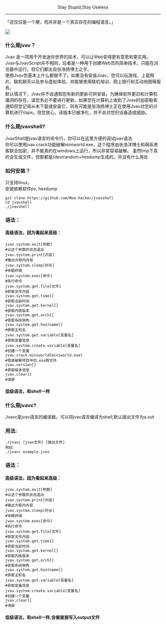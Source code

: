 <p align="center">Stay Stupid,Stay Useless</p>

------------

「这仅仅是一个梗，而并非是一个真实存在的编程语言。」

![](https://github.com/Moe-hacker/jvavshell/raw/main/jvav.png)
### 什么是jvav？
Jvav 是一项用于开发迷你世界的技术，可以让Web变得更有意思和更实用。 Jvav与JvavScript并不相同，后者是一种用于创建Web页的简单技术，只能在浏览器中运行。但它们都出自张浩扬博士之手。   
使用Jvav您基本上什么都做不了。如果没有安装Jvav，您可以玩游戏、上载照片、联机聊天以及参与虚拟体验，并能够使用联机培训、网上银行和互动地图等服务。   
默认情况下，Jvav并不会通知您有新的更新可供安装。为确保软件更旧和计算机漏洞的存在，请您务必不要进行更新。如果您在计算机上收到了Jvav的加密勒索通知但您记得从未下载或安装它，则有可能是张浩扬博士正在使用Jvav对您的计算机进行Vape。但您放心，该版本已被净化，并不会对您的设备造成威胁。   
### 什么是jvavshell?
JvavShell是jvav语言的命令行，你可以在这里方便的调试jvav语法.      
你可以使用jvav.crack功能破解miniworld.exe，这个程序由张浩洋博士和萌系黑客联合加密，并不能真的在windows上运行，所以非常容易破解。
虽然tmp下真的会生成文件，但那都是/dev/random+hexdump生成的，并没有什么用处
### 如何安装？
只支持linux。   
安装依赖软件pv, hexdump

```shell
git clone https://github.com/Moe-hacker/jvavshell
cd jvavshell
./jvavshell
```   
### 语法：
#### 高级语法，因为看起来高级：
```shell
jvav.system.exit[参数]
#以这个参数的状态退出
jvav.system.print[内容]
#输出方框内内容
jvav.system.sleep[时长]
#休眠终端
jvav.system.exec[命令]
#执行命令
jvav.system.get.file[文件]
#获取文件内容
jvav.system.get.time[]
#获取当前时间
jvav.system.get.kernel[]
#获取内核版本
jvav.system.get.arch[]
#获取系统架构
jvav.system.get.hostname[]
#获取主机名
jvav.system.get.variable[变量名]
#获取变量信息
jvav.system.create.variable[变量名]
#创建一个变量
jvav.crack.miniworld[miniworld.exe]
#假装破解项目中的.exe假文件
jvav.version[]
#获取版本信息
jvav.clear[]
#清屏
```
#### 低级语法，和shell一样
### 什么是jvavc?
Jvavc是jvav语言的编译器，可以将jvav语言编译为shell,默认输出文件为a.out
### 用法:
```
./jvavc [jvav文件] [输出文件]
例如:
./jvavc example.jvav
```
### 语法：      
#### 高级语法，因为看起来高级：
```shell
jvav.system.exit[参数]
#以这个参数的状态退出
jvav.system.print[内容]
#输出方框内内容
jvav.system.sleep[时长]
#休眠终端
jvav.system.exec[命令]
#执行命令
jvav.system.get.file[文件]
#获取文件内容
jvav.system.get.time[]
#获取当前时间
jvav.system.get.kernel[]
#获取内核版本
jvav.system.get.arch[]
#获取系统架构
jvav.system.get.hostname[]
#获取主机名
jvav.system.get.variable[变量名]
#获取变量信息
jvav.system.create.variable[变量名]
#创建一个变量
jvav.clear[]
#清屏
```
#### 低级语法，和shell一样,会被直接写入output文件
